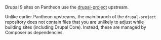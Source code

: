 Drupal 9 sites on Pantheon use the [drupal-project](https://github.com/pantheon-systems/drupal-project) upstream. 

Unlike earlier Pantheon upstreams, the main branch of the `drupal-project` repository does not contain files that you are unlikely to adjust while building sites (including Drupal Core). Instead, these are managed by Composer as dependencies.